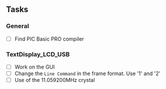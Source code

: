 ## Tasks

### General
- [ ] Find PIC Basic PRO compiler

### TextDisplay_LCD_USB
- [ ] Work on the GUI
- [ ] Change the `Line Command` in the frame format. Use '1' and '2'
- [ ] Use of the 11.059200MHz crystal